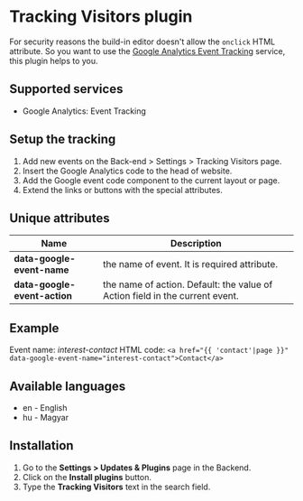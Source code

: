 # Tracking Visitors plugin
For security reasons the build-in editor doesn't allow the `onclick` HTML attribute. So you want to use the [Google Analytics Event Tracking](https://developers.google.com/analytics/devguides/collection/analyticsjs/events) service, this plugin helps to you. 

## Supported services
* Google Analytics: Event Tracking

## Setup the tracking
1. Add new events on the Back-end > Settings > Tracking Visitors page.
2. Insert the Google Analytics code to the head of website.
3. Add the Google event code component to the current layout or page.
4. Extend the links or buttons with the special attributes.

## Unique attributes
Name | Description
------------- | -------------
**data-google-event-name** | the name of event. It is required attribute.
**data-google-event-action** | the name of action. Default: the value of Action field in the current event.

## Example
Event name: _interest-contact_
HTML code: `<a href="{{ 'contact'|page }}" data-google-event-name="interest-contact">Contact</a>`

## Available languages
* en - English
* hu - Magyar

## Installation
1. Go to the __Settings > Updates & Plugins__ page in the Backend.
1. Click on the __Install plugins__ button.
1. Type the __Tracking Visitors__ text in the search field.
